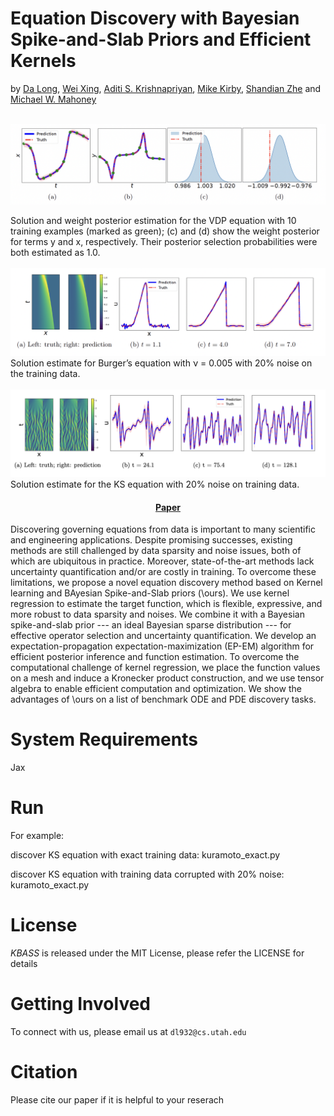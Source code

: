 # Equation Discovery with Bayesian Spike-and-Slab Priors and Efficient Kernels
by [Da Long](https://long-da.github.io), [Wei Xing](https://wxing.me/), [Aditi S. Krishnapriyan](https://chemistry.berkeley.edu/faculty/cbe/krishnapriyan), [Mike Kirby](https://www.cs.utah.edu/~kirby/), [Shandian Zhe](https://www.cs.utah.edu/~zhe/) and [Michael W. Mahoney](https://www.stat.berkeley.edu/~mmahoney/)

<p align="center">
    <br>
    <img src="./images/os.png" width="800" />
    <figcaption>Solution and weight posterior estimation for the VDP equation with 10 training examples (marked as green);
(c) and (d) show the weight posterior for terms y and x, respectively. Their posterior selection probabilities were both
estimated as 1.0.</figcaption>
    <br>
    <img src="./images/bur.png" width="800" />
    <figcaption>Solution estimate for Burger’s equation with ν = 0.005 with 20% noise on the training data.</figcaption>
    <br>
    <img src="./images/ks.png" width="800" />
    <figcaption>Solution estimate for the KS equation with 20% noise on training data.</figcaption>
<p>


<h4 align="center">
    <p>
        <a href="https://arxiv.org/abs/2310.05387">Paper</a> 
    <p>
</h4>

Discovering governing equations from data is important to many scientific and engineering applications. Despite promising successes, existing methods are still challenged by data sparsity and noise issues, both of which are ubiquitous in practice. Moreover, state-of-the-art methods lack uncertainty quantification and/or are costly in training. To overcome these limitations, we propose a novel equation discovery method based on Kernel learning and BAyesian Spike-and-Slab priors (\ours). We use kernel regression to estimate the target function, which is flexible, expressive, and more robust to data sparsity and noises. We combine it with a Bayesian spike-and-slab prior --- an ideal Bayesian sparse distribution --- for effective operator selection and uncertainty quantification. We develop an expectation-propagation expectation-maximization (EP-EM) algorithm for efficient posterior inference and function estimation. To overcome the computational challenge of kernel regression, we place the function values on a mesh and induce a Kronecker product construction, and we use tensor algebra to enable efficient computation and optimization. We show the advantages of \ours on a list of benchmark ODE and PDE discovery tasks.

# System Requirements

Jax


# Run
For example:

discover KS equation with exact training data: kuramoto_exact.py

discover KS equation with training data corrupted with 20% noise: kuramoto_exact.py


# License

*KBASS* is released under the MIT License, please refer the LICENSE for details

# Getting Involved
To connect with us, please email us at `dl932@cs.utah.edu`

# Citation
Please cite our paper if it is helpful to your reserach